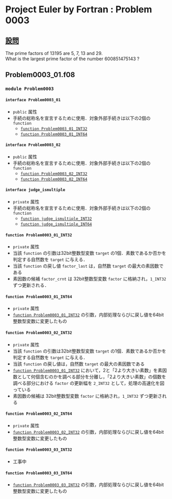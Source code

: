 # Project Euler by Fortran : Problem 0003 #

## [設問](https://projecteuler.net/problem=3) ##
The prime factors of 13195 are 5, 7, 13 and 29.  
What is the largest prime factor of the number 600851475143 ?

## Problem0003_01.f08 ##

### `module Problem0003` ###

#### `interface Problem0003_01` ####
- `public` 属性
- 手続の総称名を宣言するために使用．対象外部手続きは以下の2個の `function`
    - [`function Problem0003_01_INT32`](#function-problem0003_01_int32)
    - [`function Problem0003_01_INT64`](#function-problem0003_01_int64)

#### `interface Problem0003_02` ####
- `public` 属性
- 手続の総称名を宣言するために使用．対象外部手続きは以下の2個の `function`
    - [`function Problem0003_02_INT32`](#function-problem0003_02_int32)
    - [`function Problem0003_02_INT64`](#function-problem0003_02_int64)

#### `interface judge_ismultiple` ###
- `private` 属性
- 手続の総称名を宣言するために使用．対象外部手続きは以下の2個の `function`
    - [`function judge_ismultiple_INT32`](#function-judge_ismultiple_INT32)
    - [`function judge_ismultiple_INT64`](#function-judge_ismultiple_INT64)

#### `function Problem0003_01_INT32` ####
- `private` 属性
- 当該 `function` の引数は32bit整数型変数 `target` の1個．素数であるか否かを判定する自然数を `target` に与える．
- 当該 `function` の戻し値 `factor_last` は，自然数 `target` の最大の素因数である
- 素因数の候補 `factor_crnt` は 32bit整数型変数 `factor` に格納され，`1_INT32` ずつ更新される．

#### `function Problem0003_01_INT64` ####
- `private` 属性
- [`function Problem0003_01_INT32`](#function-problem0003_01_int32) の引数，内部処理ならびに戻し値を64bit整数型変数に変更したもの

#### `function Problem0003_02_INT32` ####
- `private` 属性
- 当該 `function` の引数は32bit整数型変数 `target` の1個．素数であるか否かを判定する自然数を `target` に与える．
- 当該 `function` の戻し値は，自然数 `target` の最大の素因数である
- [`function Problem0003_01_INT32`](#function-problem0003_01_int32) において，2と「2より大きい素数」を素因数として何個含むのかを調べる部分を分離し，「2より大きい素数」の個数を調べる部分における `factor` の更新幅を `2_INT32` として，処理の高速化を図っている
- 素因数の候補は 32bit整数型変数 `factor` に格納され，`1_INT32` ずつ更新される

#### `function Problem0003_02_INT64` ####
- `private` 属性
- [`function Problem0003_02_INT32`](#function-problem0003_02_int32) の引数，内部処理ならびに戻し値を64bit整数型変数に変更したもの

#### `function Problem0003_03_INT32` ####
- 工事中

#### `function Problem0003_03_INT64` ####
- [`function Problem0003_03_INT32`](#function-problem0003_03_int32) の引数，内部処理ならびに戻し値を64bit整数型変数に変更したもの